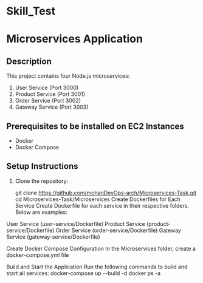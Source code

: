 # Skill_Test

# Microservices Application

## Description
This project contains four Node.js microservices:
1. User Service (Port 3000)
2. Product Service (Port 3001)
3. Order Service (Port 3002)
4. Gateway Service (Port 3003)

## Prerequisites to be installed on EC2 Instances
- Docker
- Docker Compose

## Setup Instructions
1. Clone the repository:
  
   git clone https://github.com/mohanDevOps-arch/Microservices-Task.git
   cd Microservices-Task/Microservices
Create Dockerfiles for Each Service
Create Dockerfile for each service in their respective folders. Below are examples:

User Service (user-service/Dockerfile)
Product Service (product-service/Dockerfile)
Order Service (order-service/Dockerfile)
Gateway Service (gateway-service/Dockerfile)

Create Docker Compose Configuration
In the Microservices folder, create a docker-compose.yml file



Build and Start the Application
Run the following commands to build and start all services:
docker-compose up --build -d
docker ps -a
